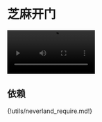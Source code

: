 # 芝麻开门
<video width=40% src="/video/wechat_iot.mp4" controls="controls"></video>

## 依赖

{!utils/neverland_require.md!}
